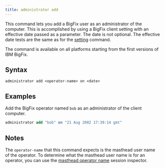 ```yaml
---
title: administrator add
---
```


This command lets you add a BigFix user as an administrator of the computer.
This is accomplished by using a BigFix client setting with an effective date
passed as a parameter. The date is not optional. The effective date tests are
the same as for the [setting](./setting.html) command.

The command is available on all platforms starting from the first versions of IBM BigFix.

## Syntax

    administrator add <operator-name> on <date>

## Examples

Add the BigFix operator named `bob` as an administrator of the client computer.

```actionscript
administrator add "bob" on "21 Aug 2002 17:39:14 gmt" 
```

## Notes

The `operator-name` that this command expects is the masthead user name of the
operator. To determine what the masthead user name is for an operator, you can
use the [masthead operator name](/relevance/reference/bes-user.html#masthead-operator-name-of-bes-user-string)
session inspector.
